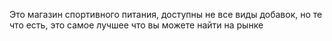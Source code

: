 Это магазин спортивного питания, доступны не все виды добавок, но те что есть, это самое лучшее что вы можете найти на рынке 
